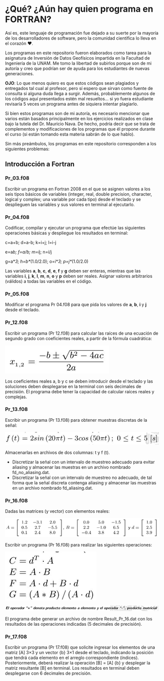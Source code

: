 # ¿Qué? ¿Aún hay quien programa en FORTRAN?

Así es, este lenguaje de programación fue dejado a su suerte por la mayoría de los desarrolladores de software, pero la comunidad científica lo lleva en el corazón :hearts:.


Los programas en este repositorio fueron elaborados como tarea para la asignatura de Inversión de Datos Geofísicos impartida en la Facultad de Ingeniería de la UNAM. Me tomo la libertad de subirlos porque son de mi autoría y creo que podrían ser de ayuda para los estudiantes de nuevas generaciones. 


**OJO**: Lo que menos quiero es que estos códigos sean plagiados y entregados tal cual al profesor, pero sí espero que sirvan como fuente de consulta si alguna duda llega a surgir. Además, probablemente algunos de los códigos aquí presentados estén mal resueltos... si yo fuera estudiante revisaría 5 veces un programa antes de siquiera intentar plagiarlo.


Si bien estos programas son de mi autoría, es necesario mencionar que varios están basados principalmente en los ejercicios realizados en clase bajo la tutela del Dr. Mauricio Nava. De hecho, podría decir que se trata de complementos y modificaciones de los programas que él propone durante el curso (si están tomando esta materia sabrán de lo que hablo).

Sin más preámbulos, los programas en este repositorio corresponden a los siguientes problemas:

## Introducción a Fortran

### Pr_03.f08
Escribir un programa en Fortran 2008 en el que se asignen valores a los seis tipos básicos de variables (integer, real, double precision, character, logical y complex; una variable por cada tipo) desde el teclado y se desplieguen las variables y sus valores en terminal al ejecutarlo.

### Pr_04.f08
Codificar, compilar y ejecutar un programa que efectúe las siguientes operaciones básicas y despliegue los resultados en terminal:


c=a+b; d=a-b; k=i+j; l=i-j


e=a*b; f=a/b; m=i*j; n=i/j


g=a\**3; h=b\**(1.0/2.0); o=i\**3; p=j\**(1.0/2.0)


Las variables **a**, **b**, **c**, **d**, **e**, **f** y **g** deben ser enteras, mientras que las variables **i**, **j**, **k**, **l**, **m**, **n**, **o** y **p** deben ser reales.
Asignar valores arbitrarios (válidos) a todas las variables en el código.

### Pr_05.f08
Modificar el programa Pr 04.f08 para que pida los valores de **a**, **b**, **i** y **j** desde el teclado.

### Pr_12.f08
Escribir un programa (Pr 12.f08) para calcular las raı́ces de una ecuación de segundo grado con coeficientes reales, a partir de la fórmula cuadrática:


![Aquí deberías ver la chicharronera xd](/imagenes/pr12.jpeg)


Los coeficientes reales a, b y c se deben introducir desde el teclado y las soluciones deben desplegarse en la terminal con seis decimales de precisión. El programa debe tener la capacidad de calcular raı́ces reales y complejas.

### Pr_13.f08

Escribir un programa (Pr 13.f08) para obtener muestras discretas de la señal:


![Aquí deberías ver una senoidal xd](/imagenes/pr13.jpeg)


Almacenarlas en archivos de dos columnas: t y f (t). 
* Discretizar la señal con un intervalo de muestreo adecuado para evitar aliasing y almacenar las muestras en un archivo nombrado fd_no_aliasing.dat.
* Discretizar la señal con un intervalo de muestreo no adecuado, de tal forma que la señal discreta contenga aliasing y almacenar las muestras en un archivo nombrado fd_aliasing.dat.

### Pr_16.f08

Dadas las matrices (y vector) con elementos reales:


![Aquí deberías ver una imagen xd](/imagenes/pr16.jpeg)


Escribir un programa (Pr 16.f08) para realizar las siguientes operaciones:


![Aquí deberías ver una imagen xd](/imagenes/pr16_1.jpeg)


![Aquí deberías ver una imagen xd](/imagenes/pr16_2.jpeg)


El programa debe generar un archivo de nombre Result_Pr_16.dat con los resultados de las operaciones indicadas (5 decimales de precisión).

### Pr_17.f08

Escribir un programa (Pr 17.f08) que solicite ingresar los elementos de una matriz [A] 3×3 y un vector {b} 3×1 desde el teclado, indicando la posición que tendrá cada elemento en el arreglo correspondiente (ı́ndices). Posteriormente, deberá realizar la operación [B] = [A] {b} y desplegar la matriz resultante [B] en terminal. Los resultados en terminal deben desplegarse con 6 decimales de precisión.
















